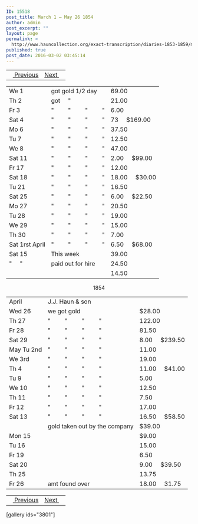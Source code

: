 ```yaml
---
ID: 15518
post_title: March 1 – May 26 1854
author: admin
post_excerpt: ""
layout: page
permalink: >
  http://www.hauncollection.org/exact-transcription/diaries-1853-1859/march-1-may-26-1854/
published: true
post_date: 2016-03-02 03:45:14
---
```

<table style="width: 100%;" align="center">
<tbody>
<tr>
<td><a href="http://www.hauncollection.org/version-2/diaries-1853-1859/april-1855-february-6-1854-february-28-1854/"><img src="https://lh3.googleusercontent.com/-EFJpxxNiPNw/VqgtWBCZrMI/AAAAAAAAAFU/WfY4lPFWWkg/s800-Ic42/Soeb-Plain-Arrows-8-10px.png" alt="" width="10" height="10" /> Previous</a></td>
<td style="text-align: right;"><a href="http://www.hauncollection.org/version-2/diaries-1853-1859/may-27-july-6-1854/">Next <img src="https://lh3.googleusercontent.com/-67k0cYlpXHw/VqgtWKz1MXI/AAAAAAAAAFU/k9PW_Piyurk/s800-Ic42/Soeb-Plain-Arrows-5-10px.png" alt="" width="10" height="10" /></a></td>
</tr>
</tbody>
</table>
<table style="width: 100%;">
<tbody>
<tr>
<td>We 1</td>
<td>got gold 1/2 day</td>
<td>69.00</td>
</tr>
<tr>
<td>Th 2</td>
<td>got     "</td>
<td>21.00</td>
</tr>
<tr>
<td>Fr 3</td>
<td>"         "         "         "</td>
<td>6.00</td>
</tr>
<tr>
<td>Sat 4</td>
<td>"         "         "         "</td>
<td>73     $169.00</td>
</tr>
<tr>
<td>Mo 6</td>
<td>"         "         "         "</td>
<td>37.50</td>
</tr>
<tr>
<td>Tu 7</td>
<td>"         "         "         "</td>
<td>12.50</td>
</tr>
<tr>
<td>We 8</td>
<td>"         "         "         "</td>
<td>47.00</td>
</tr>
<tr>
<td>Sat 11</td>
<td>"         "         "         "</td>
<td>2.00     $99.00</td>
</tr>
<tr>
<td>Fr 17</td>
<td>"         "         "         "</td>
<td>12.00</td>
</tr>
<tr>
<td>Sat 18</td>
<td>"         "         "         "</td>
<td>18.00     $30.00</td>
</tr>
<tr>
<td>Tu 21</td>
<td>"         "         "         "</td>
<td>16.50</td>
</tr>
<tr>
<td>Sat 25</td>
<td>"         "         "         "</td>
<td>6.00     $22.50</td>
</tr>
<tr>
<td>Mo 27</td>
<td>"         "         "         "</td>
<td>20.50</td>
</tr>
<tr>
<td>Tu 28</td>
<td>"         "         "         "</td>
<td>19.00</td>
</tr>
<tr>
<td>We 29</td>
<td>"         "         "         "</td>
<td>15.00</td>
</tr>
<tr>
<td>Th 30</td>
<td>"         "         "         "</td>
<td>7.00</td>
</tr>
<tr>
<td>Sat 1rst April</td>
<td>"         "         "         "</td>
<td>6.50     $68.00</td>
</tr>
<tr>
<td>Sat 15</td>
<td>This week</td>
<td>39.00</td>
</tr>
<tr>
<td>"     "</td>
<td>paid out for hire</td>
<td>24.50</td>
</tr>
<tr>
<td></td>
<td></td>
<td>14.50</td>
</tr>
</tbody>
</table>
<p style="text-align: center;">1854</p>

<table style="width: 100%;">
<tbody>
<tr>
<td>April</td>
<td>J.J. Haun &amp; son</td>
<td></td>
</tr>
<tr>
<td>Wed 26</td>
<td>we got gold</td>
<td>$28.00</td>
</tr>
<tr>
<td>Th 27</td>
<td>"         "         "         "</td>
<td>122.00</td>
</tr>
<tr>
<td>Fr 28</td>
<td>"         "         "         "</td>
<td>81.50</td>
</tr>
<tr>
<td>Sat 29</td>
<td>"         "         "         "</td>
<td>8.00     $239.50</td>
</tr>
<tr>
<td>May
Tu 2nd</td>
<td>"         "         "         "</td>
<td>11.00</td>
</tr>
<tr>
<td>We 3rd</td>
<td>"         "         "         "</td>
<td>19.00</td>
</tr>
<tr>
<td>Th 4</td>
<td>"         "         "         "</td>
<td>11.00     $41.00</td>
</tr>
<tr>
<td>Tu 9</td>
<td>"         "         "         "</td>
<td>5.00</td>
</tr>
<tr>
<td>We 10</td>
<td>"         "         "         "</td>
<td>12.50</td>
</tr>
<tr>
<td>Th 11</td>
<td>"         "         "         "</td>
<td>7.50</td>
</tr>
<tr>
<td>Fr 12</td>
<td>"         "         "         "</td>
<td>17.00</td>
</tr>
<tr>
<td>Sat 13</td>
<td>"         "         "         "</td>
<td>16.50     $58.50</td>
</tr>
<tr>
<td></td>
<td>gold taken out by the company</td>
<td>$39.00</td>
</tr>
<tr>
<td>Mon 15</td>
<td></td>
<td>$9.00</td>
</tr>
<tr>
<td>Tu 16</td>
<td></td>
<td>15.00</td>
</tr>
<tr>
<td>Fr 19</td>
<td></td>
<td>6.50</td>
</tr>
<tr>
<td>Sat 20</td>
<td></td>
<td>9.00     $39.50</td>
</tr>
<tr>
<td>Th 25</td>
<td></td>
<td>13.75</td>
</tr>
<tr>
<td>Fr 26</td>
<td>amt found over</td>
<td>18.00     31.75</td>
</tr>
</tbody>
</table>
<table style="width: 100%;" align="center">
<tbody>
<tr>
<td><a href="http://www.hauncollection.org/version-2/diaries-1853-1859/april-1855-february-6-1854-february-28-1854/"><img src="https://lh3.googleusercontent.com/-EFJpxxNiPNw/VqgtWBCZrMI/AAAAAAAAAFU/WfY4lPFWWkg/s800-Ic42/Soeb-Plain-Arrows-8-10px.png" alt="" width="10" height="10" /> Previous</a></td>
<td style="text-align: right;"><a href="http://www.hauncollection.org/version-2/diaries-1853-1859/may-27-july-6-1854/">Next <img src="https://lh3.googleusercontent.com/-67k0cYlpXHw/VqgtWKz1MXI/AAAAAAAAAFU/k9PW_Piyurk/s800-Ic42/Soeb-Plain-Arrows-5-10px.png" alt="" width="10" height="10" /></a></td>
</tr>
</tbody>
</table>
[gallery ids="3801"]

&nbsp;